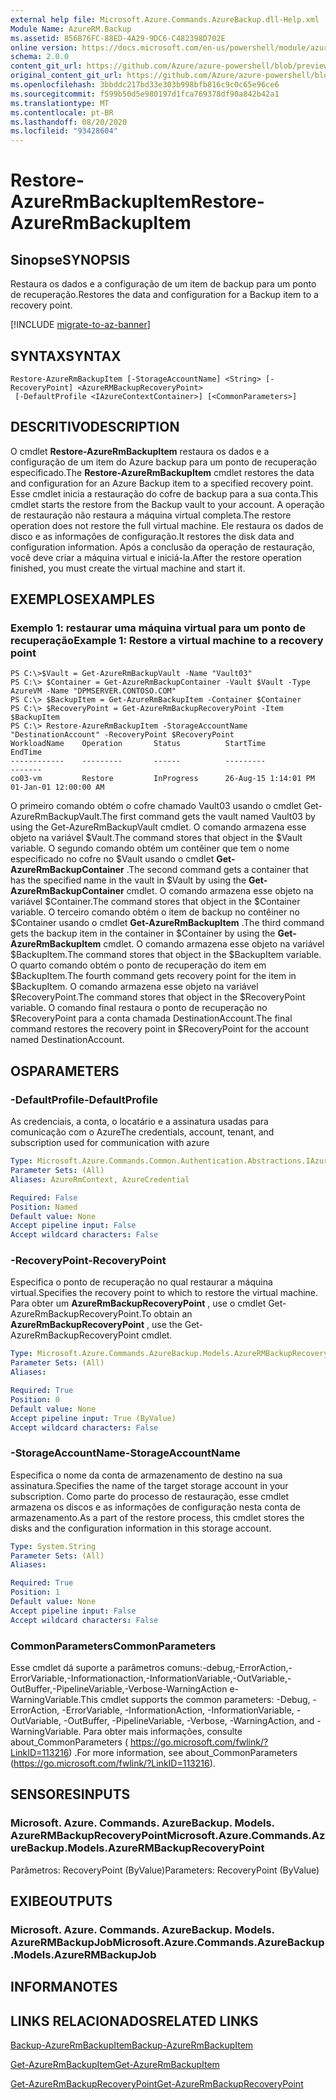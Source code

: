 ```yaml
---
external help file: Microsoft.Azure.Commands.AzureBackup.dll-Help.xml
Module Name: AzureRM.Backup
ms.assetid: 856B76FC-88ED-4A29-9DC6-C482398D702E
online version: https://docs.microsoft.com/en-us/powershell/module/azurerm.backup/restore-azurermbackupitem
schema: 2.0.0
content_git_url: https://github.com/Azure/azure-powershell/blob/preview/src/ResourceManager/AzureBackup/Commands.AzureBackup/help/Restore-AzureRmBackupItem.md
original_content_git_url: https://github.com/Azure/azure-powershell/blob/preview/src/ResourceManager/AzureBackup/Commands.AzureBackup/help/Restore-AzureRmBackupItem.md
ms.openlocfilehash: 3bbddc217bd33e303b998bfb816c9c0c65e96ce6
ms.sourcegitcommit: f599b50d5e980197d1fca769378df90a842b42a1
ms.translationtype: MT
ms.contentlocale: pt-BR
ms.lasthandoff: 08/20/2020
ms.locfileid: "93428604"
---
```

# <span data-ttu-id="6f8e8-101">Restore-AzureRmBackupItem</span><span class="sxs-lookup"><span data-stu-id="6f8e8-101">Restore-AzureRmBackupItem</span></span>

## <span data-ttu-id="6f8e8-102">Sinopse</span><span class="sxs-lookup"><span data-stu-id="6f8e8-102">SYNOPSIS</span></span>
<span data-ttu-id="6f8e8-103">Restaura os dados e a configuração de um item de backup para um ponto de recuperação.</span><span class="sxs-lookup"><span data-stu-id="6f8e8-103">Restores the data and configuration for a Backup item to a recovery point.</span></span>

[!INCLUDE [migrate-to-az-banner](../../includes/migrate-to-az-banner.md)]

## <span data-ttu-id="6f8e8-104">SYNTAX</span><span class="sxs-lookup"><span data-stu-id="6f8e8-104">SYNTAX</span></span>

```
Restore-AzureRmBackupItem [-StorageAccountName] <String> [-RecoveryPoint] <AzureRMBackupRecoveryPoint>
 [-DefaultProfile <IAzureContextContainer>] [<CommonParameters>]
```

## <span data-ttu-id="6f8e8-105">DESCRITIVO</span><span class="sxs-lookup"><span data-stu-id="6f8e8-105">DESCRIPTION</span></span>
<span data-ttu-id="6f8e8-106">O cmdlet **Restore-AzureRmBackupItem** restaura os dados e a configuração de um item do Azure backup para um ponto de recuperação especificado.</span><span class="sxs-lookup"><span data-stu-id="6f8e8-106">The **Restore-AzureRmBackupItem** cmdlet restores the data and configuration for an Azure Backup item to a specified recovery point.</span></span>
<span data-ttu-id="6f8e8-107">Esse cmdlet inicia a restauração do cofre de backup para a sua conta.</span><span class="sxs-lookup"><span data-stu-id="6f8e8-107">This cmdlet starts the restore from the Backup vault to your account.</span></span>
<span data-ttu-id="6f8e8-108">A operação de restauração não restaura a máquina virtual completa.</span><span class="sxs-lookup"><span data-stu-id="6f8e8-108">The restore operation does not restore the full virtual machine.</span></span>
<span data-ttu-id="6f8e8-109">Ele restaura os dados de disco e as informações de configuração.</span><span class="sxs-lookup"><span data-stu-id="6f8e8-109">It restores the disk data and configuration information.</span></span>
<span data-ttu-id="6f8e8-110">Após a conclusão da operação de restauração, você deve criar a máquina virtual e iniciá-la.</span><span class="sxs-lookup"><span data-stu-id="6f8e8-110">After the restore operation finished, you must create the virtual machine and start it.</span></span>

## <span data-ttu-id="6f8e8-111">EXEMPLOS</span><span class="sxs-lookup"><span data-stu-id="6f8e8-111">EXAMPLES</span></span>

### <span data-ttu-id="6f8e8-112">Exemplo 1: restaurar uma máquina virtual para um ponto de recuperação</span><span class="sxs-lookup"><span data-stu-id="6f8e8-112">Example 1: Restore a virtual machine to a recovery point</span></span>
```
PS C:\>$Vault = Get-AzureRmBackupVault -Name "Vault03"
PS C:\> $Container = Get-AzureRmBackupContainer -Vault $Vault -Type AzureVM -Name "DPMSERVER.CONTOSO.COM"
PS C:\> $BackupItem = Get-AzureRmBackupItem -Container $Container
PS C:\> $RecoveryPoint = Get-AzureRmBackupRecoveryPoint -Item $BackupItem 
PS C:\> Restore-AzureRmBackupItem -StorageAccountName "DestinationAccount" -RecoveryPoint $RecoveryPoint 
WorkloadName    Operation       Status          StartTime              EndTime
------------    ---------       ------          ---------              -------
co03-vm         Restore         InProgress      26-Aug-15 1:14:01 PM   01-Jan-01 12:00:00 AM
```

<span data-ttu-id="6f8e8-113">O primeiro comando obtém o cofre chamado Vault03 usando o cmdlet Get-AzureRmBackupVault.</span><span class="sxs-lookup"><span data-stu-id="6f8e8-113">The first command gets the vault named Vault03 by using the Get-AzureRmBackupVault cmdlet.</span></span>
<span data-ttu-id="6f8e8-114">O comando armazena esse objeto na variável $Vault.</span><span class="sxs-lookup"><span data-stu-id="6f8e8-114">The command stores that object in the $Vault variable.</span></span>
<span data-ttu-id="6f8e8-115">O segundo comando obtém um contêiner que tem o nome especificado no cofre no $Vault usando o cmdlet **Get-AzureRmBackupContainer** .</span><span class="sxs-lookup"><span data-stu-id="6f8e8-115">The second command gets a container that has the specified name in the vault in $Vault by using the **Get-AzureRmBackupContainer** cmdlet.</span></span>
<span data-ttu-id="6f8e8-116">O comando armazena esse objeto na variável $Container.</span><span class="sxs-lookup"><span data-stu-id="6f8e8-116">The command stores that object in the $Container variable.</span></span>
<span data-ttu-id="6f8e8-117">O terceiro comando obtém o item de backup no contêiner no $Container usando o cmdlet **Get-AzureRmBackupItem** .</span><span class="sxs-lookup"><span data-stu-id="6f8e8-117">The third command gets the backup item in the container in $Container by using the **Get-AzureRmBackupItem** cmdlet.</span></span>
<span data-ttu-id="6f8e8-118">O comando armazena esse objeto na variável $BackupItem.</span><span class="sxs-lookup"><span data-stu-id="6f8e8-118">The command stores that object in the $BackupItem variable.</span></span>
<span data-ttu-id="6f8e8-119">O quarto comando obtém o ponto de recuperação do item em $BackupItem.</span><span class="sxs-lookup"><span data-stu-id="6f8e8-119">The fourth command gets recovery point for the item in $BackupItem.</span></span>
<span data-ttu-id="6f8e8-120">O comando armazena esse objeto na variável $RecoveryPoint.</span><span class="sxs-lookup"><span data-stu-id="6f8e8-120">The command stores that object in the $RecoveryPoint variable.</span></span>
<span data-ttu-id="6f8e8-121">O comando final restaura o ponto de recuperação no $RecoveryPoint para a conta chamada DestinationAccount.</span><span class="sxs-lookup"><span data-stu-id="6f8e8-121">The final command restores the recovery point in $RecoveryPoint for the account named DestinationAccount.</span></span>

## <span data-ttu-id="6f8e8-122">OS</span><span class="sxs-lookup"><span data-stu-id="6f8e8-122">PARAMETERS</span></span>

### <span data-ttu-id="6f8e8-123">-DefaultProfile</span><span class="sxs-lookup"><span data-stu-id="6f8e8-123">-DefaultProfile</span></span>
<span data-ttu-id="6f8e8-124">As credenciais, a conta, o locatário e a assinatura usadas para comunicação com o Azure</span><span class="sxs-lookup"><span data-stu-id="6f8e8-124">The credentials, account, tenant, and subscription used for communication with azure</span></span>

```yaml
Type: Microsoft.Azure.Commands.Common.Authentication.Abstractions.IAzureContextContainer
Parameter Sets: (All)
Aliases: AzureRmContext, AzureCredential

Required: False
Position: Named
Default value: None
Accept pipeline input: False
Accept wildcard characters: False
```

### <span data-ttu-id="6f8e8-125">-RecoveryPoint</span><span class="sxs-lookup"><span data-stu-id="6f8e8-125">-RecoveryPoint</span></span>
<span data-ttu-id="6f8e8-126">Especifica o ponto de recuperação no qual restaurar a máquina virtual.</span><span class="sxs-lookup"><span data-stu-id="6f8e8-126">Specifies the recovery point to which to restore the virtual machine.</span></span>
<span data-ttu-id="6f8e8-127">Para obter um **AzureRmBackupRecoveryPoint** , use o cmdlet Get-AzureRmBackupRecoveryPoint.</span><span class="sxs-lookup"><span data-stu-id="6f8e8-127">To obtain an **AzureRmBackupRecoveryPoint** , use the Get-AzureRmBackupRecoveryPoint cmdlet.</span></span>

```yaml
Type: Microsoft.Azure.Commands.AzureBackup.Models.AzureRMBackupRecoveryPoint
Parameter Sets: (All)
Aliases:

Required: True
Position: 0
Default value: None
Accept pipeline input: True (ByValue)
Accept wildcard characters: False
```

### <span data-ttu-id="6f8e8-128">-StorageAccountName</span><span class="sxs-lookup"><span data-stu-id="6f8e8-128">-StorageAccountName</span></span>
<span data-ttu-id="6f8e8-129">Especifica o nome da conta de armazenamento de destino na sua assinatura.</span><span class="sxs-lookup"><span data-stu-id="6f8e8-129">Specifies the name of the target storage account in your subscription.</span></span>
<span data-ttu-id="6f8e8-130">Como parte do processo de restauração, esse cmdlet armazena os discos e as informações de configuração nesta conta de armazenamento.</span><span class="sxs-lookup"><span data-stu-id="6f8e8-130">As a part of the restore process, this cmdlet stores the disks and the configuration information in this storage account.</span></span>

```yaml
Type: System.String
Parameter Sets: (All)
Aliases:

Required: True
Position: 1
Default value: None
Accept pipeline input: False
Accept wildcard characters: False
```

### <span data-ttu-id="6f8e8-131">CommonParameters</span><span class="sxs-lookup"><span data-stu-id="6f8e8-131">CommonParameters</span></span>
<span data-ttu-id="6f8e8-132">Esse cmdlet dá suporte a parâmetros comuns:-debug,-ErrorAction,-ErrorVariable,-Informationaction,-InformationVariable,-OutVariable,-OutBuffer,-PipelineVariable,-Verbose-WarningAction e-WarningVariable.</span><span class="sxs-lookup"><span data-stu-id="6f8e8-132">This cmdlet supports the common parameters: -Debug, -ErrorAction, -ErrorVariable, -InformationAction, -InformationVariable, -OutVariable, -OutBuffer, -PipelineVariable, -Verbose, -WarningAction, and -WarningVariable.</span></span> <span data-ttu-id="6f8e8-133">Para obter mais informações, consulte about_CommonParameters ( https://go.microsoft.com/fwlink/?LinkID=113216) .</span><span class="sxs-lookup"><span data-stu-id="6f8e8-133">For more information, see about_CommonParameters (https://go.microsoft.com/fwlink/?LinkID=113216).</span></span>

## <span data-ttu-id="6f8e8-134">SENSORES</span><span class="sxs-lookup"><span data-stu-id="6f8e8-134">INPUTS</span></span>

### <span data-ttu-id="6f8e8-135">Microsoft. Azure. Commands. AzureBackup. Models. AzureRMBackupRecoveryPoint</span><span class="sxs-lookup"><span data-stu-id="6f8e8-135">Microsoft.Azure.Commands.AzureBackup.Models.AzureRMBackupRecoveryPoint</span></span>
<span data-ttu-id="6f8e8-136">Parâmetros: RecoveryPoint (ByValue)</span><span class="sxs-lookup"><span data-stu-id="6f8e8-136">Parameters: RecoveryPoint (ByValue)</span></span>

## <span data-ttu-id="6f8e8-137">EXIBE</span><span class="sxs-lookup"><span data-stu-id="6f8e8-137">OUTPUTS</span></span>

### <span data-ttu-id="6f8e8-138">Microsoft. Azure. Commands. AzureBackup. Models. AzureRMBackupJob</span><span class="sxs-lookup"><span data-stu-id="6f8e8-138">Microsoft.Azure.Commands.AzureBackup.Models.AzureRMBackupJob</span></span>

## <span data-ttu-id="6f8e8-139">INFORMA</span><span class="sxs-lookup"><span data-stu-id="6f8e8-139">NOTES</span></span>

## <span data-ttu-id="6f8e8-140">LINKS RELACIONADOS</span><span class="sxs-lookup"><span data-stu-id="6f8e8-140">RELATED LINKS</span></span>

[<span data-ttu-id="6f8e8-141">Backup-AzureRmBackupItem</span><span class="sxs-lookup"><span data-stu-id="6f8e8-141">Backup-AzureRmBackupItem</span></span>](./Backup-AzureRmBackupItem.md)

[<span data-ttu-id="6f8e8-142">Get-AzureRmBackupItem</span><span class="sxs-lookup"><span data-stu-id="6f8e8-142">Get-AzureRmBackupItem</span></span>](./Get-AzureRmBackupItem.md)

[<span data-ttu-id="6f8e8-143">Get-AzureRmBackupRecoveryPoint</span><span class="sxs-lookup"><span data-stu-id="6f8e8-143">Get-AzureRmBackupRecoveryPoint</span></span>](./Get-AzureRmBackupRecoveryPoint.md)


